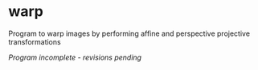 # warp
Program to warp images by performing affine and perspective projective transformations

*Program incomplete - revisions pending*
